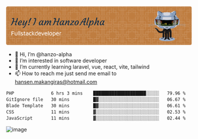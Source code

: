 ![Header](./github-header-image.png)

- 👋 Hi, I’m @hanzo-alpha
- 👀 I’m interested in software developer
- 🌱 I’m currently learning laravel, vue, react, vite, tailwind
- 📫 How to reach me just send me email to hansen.makangiras@hotmail.com 

<!---
hanzo-alpha/hanzo-alpha is a ✨ special ✨ repository because its `README.md` (this file) appears on your GitHub profile.
You can click the Preview link to take a look at your changes.
--->

<!--START_SECTION:waka-->

```txt
PHP              6 hrs 3 mins    ████████████████████░░░░░   79.96 %
GitIgnore file   30 mins         █▓░░░░░░░░░░░░░░░░░░░░░░░   06.67 %
Blade Template   30 mins         █▓░░░░░░░░░░░░░░░░░░░░░░░   06.61 %
CSS              11 mins         ▓░░░░░░░░░░░░░░░░░░░░░░░░   02.53 %
JavaScript       11 mins         ▓░░░░░░░░░░░░░░░░░░░░░░░░   02.44 %
```

<!--END_SECTION:waka-->

![image](https://github.com/hanzo-alpha/hanzo-alpha/assets/111342797/c4bd2977-6123-4017-8652-6e166259b484)

